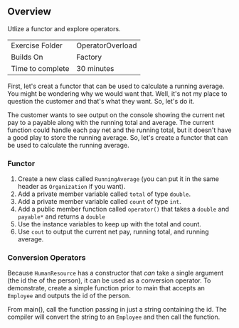 ## Overview
Utlize a functor and explore operators.

| | |
| --------- | --------------------------- |
| Exercise Folder | OperatorOverload |
| Builds On | Factory |
| Time to complete | 30 minutes


First, let's creat a functor that can be used to calculate a running average.  You might be wondering why we would want that.  Well, it's not my place to question the customer and that's what they want.  So, let's do it.

The customer wants to see output on the console showing the current net pay to a payable along with the running total and average.  The current function could handle each pay net and the running total, but it doesn't have a good play to store the running average.  So, let's create a functor that can be used to calculate the running average.

### Functor
1. Create a new class called `RunningAverage` (you can put it in the same header as `Organization` if you want).
1. Add a private member variable called `total` of type `double`.
1. Add a private member variable called `count` of type `int`.
1. Add a public member function called `operator()` that takes a `double` and `payable*` and returns a `double`
1. Use the instance variables to keep up with the total and count.
1. Use `cout` to output the current net pay, running total, and running average.

### Conversion Operators

Because `HumanResource` has a constructor that *can* take a single argument (the id the of the person), it can be used as a conversion operator.  To demonstrate, create a simple function prior to main that accepts an `Employee` and outputs the id of the person.

From main(), call the function passing in just a string containing the id.  The compiler will convert the string to an `Employee` and then call the function.

```cpp



